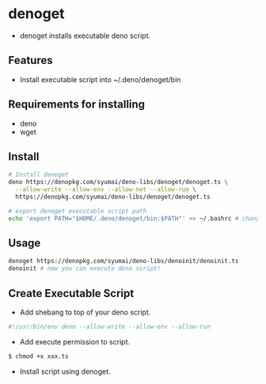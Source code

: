 # denoget

- denoget installs executable deno script.

## Features

- Install executable script into ~/.deno/denoget/bin

## Requirements for installing

- deno
- wget

## Install

```sh
# Install denoget
deno https://denopkg.com/syumai/deno-libs/denoget/denoget.ts \
  --allow-write --allow-env --allow-net --allow-run \
  https://denopkg.com/syumai/deno-libs/denoget/denoget.ts

# export denoget executable script path
echo 'export PATH="$HOME/.deno/denoget/bin:$PATH"' >> ~/.bashrc # change this to your shell
```

## Usage

```sh
denoget https://denopkg.com/syumai/deno-libs/denoinit/denoinit.ts
denoinit # now you can execute deno script!
```

## Create Executable Script

- Add shebang to top of your deno script.

```sh
#!/usr/bin/env deno --allow-write --allow-env --allow-run
```

- Add execute permission to script.

```sh
$ chmod +x xxx.ts
```

- Install script using denoget.
